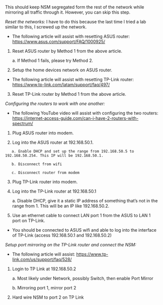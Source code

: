 This should keep NSM segregated form the rest of the network while mirroring all traffic through it. However, you can skip this step.

*Reset the networks:* I have to do this because the last time I tried a lab similar to this, I screwed up the network. 
   
   -	The following article will assist with resetting ASUS router: https://www.asus.com/support/FAQ/1000925/ 
   
   1.	Reset ASUS router by Method 1 from the above article.
        
        a. If Method 1 fails, please try Method 2.
   
   2.	Setup the home devices network on ASUS router.
    
   -	The following article will assist with resetting TP-Link router: https://www.tp-link.com/latam/support/faq/497/ 
   
   3.	Reset TP-Link router by Method 1 from the above article.


*Configuring the routers to work with one another:*
   
   -	The following YouTube video will assist with configuring the two routers: https://internet-access-guide.com/can-i-have-2-routers-with-spectrum/
    
   1.	Plug ASUS router into modem. 
   
   2.	Log into the ASUS router at 192.168.50.1.
       
       a. Enable DHCP and set up the range from 192.168.50.5 to 192.168.50.254. This IP will be 192.168.50.1. 
        
       b. Disconnect from wifi
      
       c. Disconnect router from modem
    
   3.	Plug TP-Link router into modem.
    
   4.	Log into the TP-Link router at 192.168.50.1

        a. Disable DHCP, give it a static IP address of something that’s not in the range from 1. This will be an IP like 192.168.50.2.
    
   5.	Use an ethernet cable to connect LAN port 1 from the ASUS to LAN 1 port on TP-Link.

   -	You should be connected to ASUS wifi and able to log into the interface of TP-Link (access 192.168.50.1 and 192.168.50.2)


*Setup port mirroring on the TP-Link router and connect the NSM:*
   
   -	The following article will assist: https://www.tp-link.com/us/support/faq/528/
   
   1.	Login to TP Link at 192.168.50.2
   
        a. Most likely under Network, possibly Switch, then enable Port Mirror
        
        b. Mirroring port 1, mirror port 2
   
   2.	Hard wire NSM to port 2 on TP Link 

